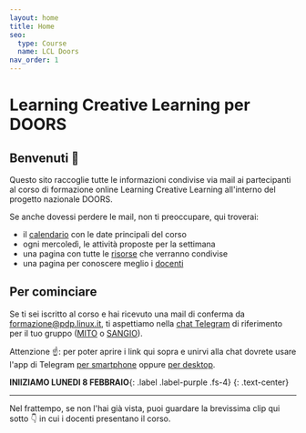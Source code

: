 ```yaml
---
layout: home
title: Home
seo:
  type: Course
  name: LCL Doors
nav_order: 1
---
```


# Learning Creative Learning per DOORS


## Benvenuti  👋


Questo sito raccoglie tutte le informazioni condivise via mail ai partecipanti al corso di formazione online Learning Creative Learning all'interno del progetto nazionale DOORS.

Se anche dovessi perdere le mail, non ti preoccupare, qui troverai:
- il [calendario](calendario) con le date principali del corso
- ogni mercoledì, le attività proposte per la settimana
- una pagina con tutte le [risorse](risorse) che verranno condivise
- una pagina per conoscere meglio i [docenti](staff)


## Per cominciare

Se ti sei iscritto al corso e hai ricevuto una mail di conferma da [formazione@pdp.linux.it](formazione@pdp.linux.it), ti aspettiamo nella [chat Telegram](telegram) di riferimento per il tuo gruppo ([MITO](https://t.me/joinchat/I26Kn4St5I3d3ygl) o [SANGIO](https://t.me/joinchat/IBcvTPhqYTcW9ELB)).

Attenzione ☝️: per poter aprire i link qui sopra e unirvi alla chat dovrete usare l'app di Telegram [per smartphone](https://telegram.org/apps) oppure [per desktop](https://telegram.org/desktop).


**INIIZIAMO LUNEDI 8 FEBBRAIO**{: .label .label-purple .fs-4}
{: .text-center}


---


Nel frattempo, se non l'hai già vista, puoi guardare la brevissima clip qui sotto 👇 in cui i docenti presentano il corso. 

<object width="540" height="390" data="https://drive.google.com/file/d/1KarKMzd1XJobKiB508HMIenYcCMd8vuU/preview?resourcekey=null" class="d-block" style="margin: 0 auto"></object>


